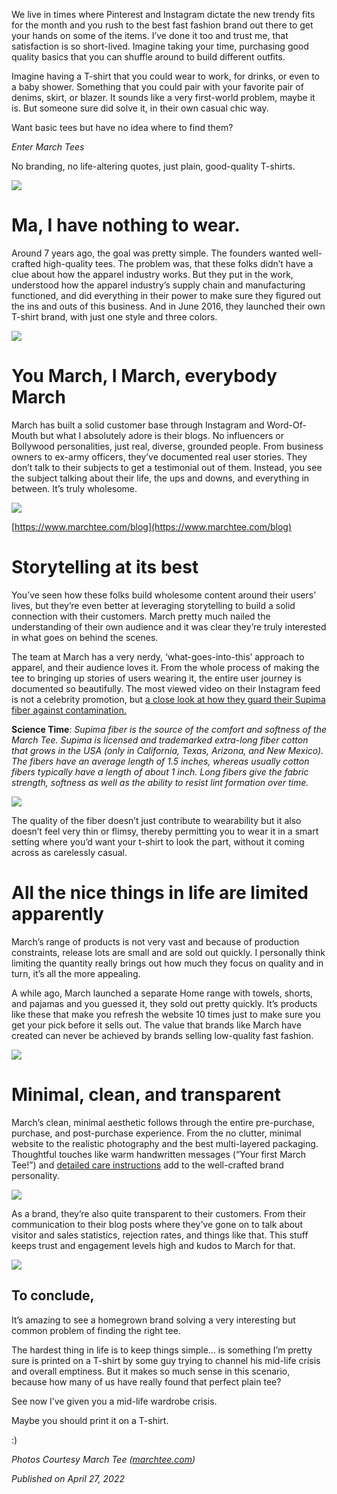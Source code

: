 We live in times where Pinterest and Instagram dictate the new trendy fits for the month and you rush to the best fast fashion brand out there to get your hands on some of the items. I’ve done it too and trust me, that satisfaction is so short-lived. Imagine taking your time, purchasing good quality basics that you can shuffle around to build different outfits.

Imagine having a T-shirt that you could wear to work, for drinks, or even to a baby shower. Something that you could pair with your favorite pair of denims, skirt, or blazer. It sounds like a very first-world problem, maybe it is. But someone sure did solve it, in their own casual chic way.

Want basic tees but have no idea where to find them?

_*Enter March Tees*_

No branding, no life-altering quotes, just plain, good-quality T-shirts.

![](https://miro.medium.com/v2/resize:fit:1400/1*J3Z9cZjZuEmuHA5sfblWsQ.jpeg)

# Ma, I have nothing to wear.

Around 7 years ago, the goal was pretty simple. The founders wanted well-crafted high-quality tees. The problem was, that these folks didn’t have a clue about how the apparel industry works. But they put in the work, understood how the apparel industry’s supply chain and manufacturing functioned, and did everything in their power to make sure they figured out the ins and outs of this business. And in June 2016, they launched their own T-shirt brand, with just one style and three colors.

![](https://miro.medium.com/v2/resize:fit:1400/1*htW038aKgHyfvmG-i21azg.jpeg)

# You March, I March, everybody March

March has built a solid customer base through Instagram and Word-Of-Mouth but what I absolutely adore is their blogs. No influencers or Bollywood personalities, just real, diverse, grounded people. From business owners to ex-army officers, they’ve documented real user stories. They don’t talk to their subjects to get a testimonial out of them. Instead, you see the subject talking about their life, the ups and downs, and everything in between. It’s truly wholesome.

![](https://miro.medium.com/v2/resize:fit:1400/1*y43iCm1iumZDYStpjO-t6w.jpeg)

[https://www.marchtee.com/blog](https://www.marchtee.com/blog)

# Storytelling at its best

You’ve seen how these folks build wholesome content around their users' lives, but they’re even better at leveraging storytelling to build a solid connection with their customers. March pretty much nailed the understanding of their own audience and it was clear they’re truly interested in what goes on behind the scenes.

The team at March has a very nerdy, ‘what-goes-into-this’ approach to apparel, and their audience loves it. From the whole process of making the tee to bringing up stories of users wearing it, the entire user journey is documented so beautifully. The most viewed video on their Instagram feed is not a celebrity promotion, but [a close look at how they guard their Supima fiber against contamination.](https://www.instagram.com/p/B5GMOFppqk4/?utm_source=ig_web_copy_link)

**Science Time**: _Supima fiber is the source of the comfort and softness of the March Tee. Supima is licensed and trademarked extra-long fiber cotton that grows in the USA (only in California, Texas, Arizona, and New Mexico). The fibers have an average length of 1.5 inches, whereas usually cotton fibers typically have a length of about 1 inch. Long fibers give the fabric strength, softness as well as the ability to resist lint formation over time._

![](https://miro.medium.com/v2/resize:fit:1400/1*TaJHhflCHZmSgVx3qgSF5Q.jpeg)

The quality of the fiber doesn’t just contribute to wearability but it also doesn’t feel very thin or flimsy, thereby permitting you to wear it in a smart setting where you’d want your t-shirt to look the part, without it coming across as carelessly casual.

# All the nice things in life are limited apparently

March’s range of products is not very vast and because of production constraints, release lots are small and are sold out quickly. I personally think limiting the quantity really brings out how much they focus on quality and in turn, it’s all the more appealing.

A while ago, March launched a separate Home range with towels, shorts, and pajamas and you guessed it, they sold out pretty quickly. It’s products like these that make you refresh the website 10 times just to make sure you get your pick before it sells out. The value that brands like March have created can never be achieved by brands selling low-quality fast fashion.

![](https://miro.medium.com/v2/resize:fit:1400/1*wg8fw8-8_h2tSoO3olNyBA.jpeg)

# Minimal, clean, and transparent

March’s clean, minimal aesthetic follows through the entire pre-purchase, purchase, and post-purchase experience. From the no clutter, minimal website to the realistic photography and the best multi-layered packaging. Thoughtful touches like warm handwritten messages (“Your first March Tee!”) and [detailed care instructions](https://www.marchtee.com/care) add to the well-crafted brand personality.

![](https://miro.medium.com/v2/resize:fit:1400/1*5HnG-eQMiDny8_VlALEL5g.jpeg)

As a brand, they’re also quite transparent to their customers. From their communication to their blog posts where they’ve gone on to talk about visitor and sales statistics, rejection rates, and things like that. This stuff keeps trust and engagement levels high and kudos to March for that.

![](https://miro.medium.com/v2/resize:fit:1400/1*j-WDP0D0WDh5_-x7_IAhQQ.jpeg)

## To conclude,

It’s amazing to see a homegrown brand solving a very interesting but common problem of finding the right tee.

The hardest thing in life is to keep things simple… is something I’m pretty sure is printed on a T-shirt by some guy trying to channel his mid-life crisis and overall emptiness. But it makes so much sense in this scenario, because how many of us have really found that perfect plain tee?

See now I’ve given you a mid-life wardrobe crisis.

Maybe you should print it on a T-shirt.

:)

_Photos Courtesy March Tee (_[_marchtee.com_](http://marchtee.com/)_)_


_Published on April 27, 2022_
